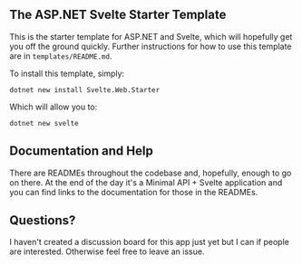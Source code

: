 ## The ASP.NET Svelte Starter Template

This is the starter template for ASP.NET and Svelte, which will hopefully get you off the ground quickly. Further instructions for how to use this template are in `templates/README.md`.

To install this template, simply:

```
dotnet new install Svelte.Web.Starter
```

Which will allow you to:

```
dotnet new svelte
```

## Documentation and Help

There are READMEs throughout the codebase and, hopefully, enough to go on there. At the end of the day it's a Minimal API + Svelte application and you can find links to the documentation for those in the READMEs.

## Questions?

I haven't created a discussion board for this app just yet but I can if people are interested. Otherwise feel free to leave an issue.
